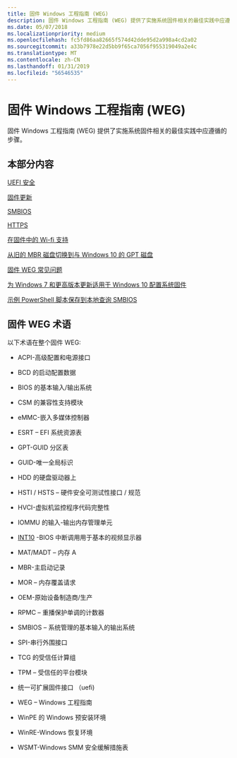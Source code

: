 ```yaml
---
title: 固件 Windows 工程指南 (WEG)
description: 固件 Windows 工程指南 (WEG) 提供了实施系统固件相关的最佳实践中应遵循的步骤。
ms.date: 05/07/2018
ms.localizationpriority: medium
ms.openlocfilehash: fc5fd86aa82665f574d42dde95d2a998a4cd2a02
ms.sourcegitcommit: a33b7978e22d5bb9f65ca7056f955319049a2e4c
ms.translationtype: MT
ms.contentlocale: zh-CN
ms.lasthandoff: 01/31/2019
ms.locfileid: "56546535"
---
```

# <a name="firmware-windows-engineering-guide-weg"></a>固件 Windows 工程指南 (WEG)

固件 Windows 工程指南 (WEG) 提供了实施系统固件相关的最佳实践中应遵循的步骤。


## <a name="in-this-section"></a>本部分内容

[UEFI 安全](uefi-security.md)

[固件更新](firmware-update.md)

[SMBIOS](smbios.md)

[HTTPS](https-boot.md)

[在固件中的 Wi-fi 支持](wi-fi-support-in-firmware.md)

[从旧的 MBR 磁盘切换到与 Windows 10 的 GPT 磁盘](switch-from-legacy-mbr-disk-to-gpt-disk-with-windows-10.md)

[固件 WEG 常见问题](frequently-asked-questions.md)

[为 Windows 7 和更高版本更新适用于 Windows 10 配置系统固件](configure-system-firmware-for-windows-7-and-later-update-for-windows-10.md)

[示例 PowerShell 脚本保存到本地查询 SMBIOS](sample-powershell-script-to-query-smbios-locally.md)

                                           





## <a name="firmware-weg-terminology"></a>固件 WEG 术语

以下术语在整个固件 WEG:

- ACPI-高级配置和电源接口

- BCD 的启动配置数据

- BIOS 的基本输入/输出系统

- CSM 的兼容性支持模块

- eMMC-嵌入多媒体控制器

- ESRT – EFI 系统资源表

- GPT-GUID 分区表

- GUID-唯一全局标识

- HDD 的硬盘驱动器上

- HSTI / HSTS – 硬件安全可测试性接口 / 规范

- HVCI-虚拟机监控程序代码完整性

- IOMMU 的输入-输出内存管理单元

- [INT10](https://en.wikipedia.org/wiki/INT_10H) -BIOS 中断调用用于基本的视频显示器

- MAT/MADT – 内存 A

- MBR-主启动记录

- MOR – 内存覆盖请求

- OEM-原始设备制造商/生产

- RPMC – 重播保护单调的计数器

- SMBIOS – 系统管理的基本输入的输出系统

- SPI-串行外围接口

- TCG 的受信任计算组

- TPM – 受信任的平台模块

- 统一可扩展固件接口 （uefi)

- WEG – Windows 工程指南

- WinPE 的 Windows 预安装环境

- WinRE-Windows 恢复环境

- WSMT-Windows SMM 安全缓解措施表



